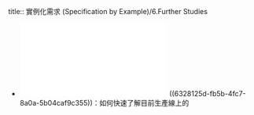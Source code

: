 title:: 實例化需求 (Specification by Example)/6.Further Studies

- ![specificationbyexamplealovestory.pdf](../assets/specificationbyexamplealovestory_1663570326938_0.pdf)
  ((6328125d-fb5b-4fc7-8a0a-5b04caf9c355))：如何快速了解目前生產線上的